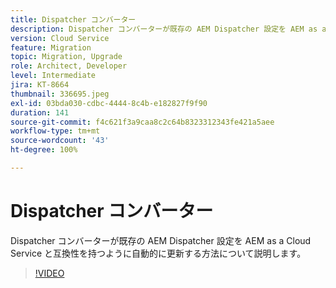 ```yaml
---
title: Dispatcher コンバーター
description: Dispatcher コンバーターが既存の AEM Dispatcher 設定を AEM as a Cloud Service と互換性を持つように自動的に更新する方法について説明します。
version: Cloud Service
feature: Migration
topic: Migration, Upgrade
role: Architect, Developer
level: Intermediate
jira: KT-8664
thumbnail: 336695.jpeg
exl-id: 03bda030-cdbc-4444-8c4b-e182827f9f90
duration: 141
source-git-commit: f4c621f3a9caa8c2c64b8323312343fe421a5aee
workflow-type: tm+mt
source-wordcount: '43'
ht-degree: 100%

---
```


# Dispatcher コンバーター

Dispatcher コンバーターが既存の AEM Dispatcher 設定を AEM as a Cloud Service と互換性を持つように自動的に更新する方法について説明します。

>[!VIDEO](https://video.tv.adobe.com/v/336695?quality=12&learn=on)
